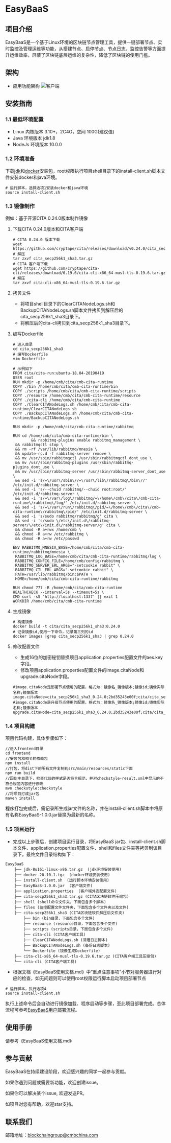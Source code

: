 # EasyBaaS

## 项目介绍
EasyBaaS是一个基于Linux环境的区块链节点管理工具，提供一键部署节点、实时监控及管理运维等功能，从搭建节点、启停节点、节点日志、监控告警等方面提升运维效率，屏蔽了区块链底层运维的复杂性，降低了区块链的使用门槛。

## 架构

* 应用功能架构
![客户端](https://github.com/china-merchants-bank/EasyBaaS/blob/master/images/EasyBaaS.png)

## 安装指南

### 1.1 最低环境配置
- Linux 内核版本 3.10+，2C4G，空间 100G(建议值)
- Java 环境版本 jdk1.8
- NodeJs 环境版本 10.0.0

### 1.2 环境准备

下载[jdk](https://www.oracle.com/hk/java/technologies/javase/javase8-archive-downloads.html )和[docker](https://download.docker.com/linux/static/stable/x86_64/ )安装包，root权限执行项目shell目录下的install-client.sh脚本文件安装docker和java环境。

```shell
# 运行脚本，选择选项1安装docker和java环境
source install-client.sh
```

### 1.3 镜像制作
例如：基于开源CITA 0.24.0版本制作镜像

1. 下载CITA 0.24.0版本和CITA客户端

   ```shell
   # CITA 0.24.0 版本下载
   wget https://github.com/cryptape/cita/releases/download/v0.24.0/cita_secp256k1_sha3.tar.gz
   # 解压
   tar zxvf cita_secp256k1_sha3.tar.gz
   # CITA 客户端下载
   wget https://github.com/cryptape/cita-cli/releases/download/0.19.6/cita-cli-x86_64-musl-tls-0.19.6.tar.gz
   # 解压
   tar zxvf cita-cli-x86_64-musl-tls-0.19.6.tar.gz
   ```

2. 拷贝文件

   - 将项目shell目录下的ClearCITANodeLogs.sh和BackupCITANodeLogs.sh脚本文件拷贝到解压后的cita_secp256k1_sha3目录下。
   - 将解压后的cita-cli拷贝到cita_secp256k1_sha3目录下。
   
3. 编写Dockerfile

   ```shell
   # 进入目录
   cd cita_secp256k1_sha3
   # 编写Dockerfile
   vim Dockerfile
   ```

   ```
   # 示例如下
   FROM cita/cita-run:ubuntu-18.04-20190419
   USER root
   RUN mkdir -p /home/cmb/cita/cmb-cita-runtime
   COPY ./bin /home/cmb/cita/cmb-cita-runtime/bin
   COPY ./scripts /home/cmb/cita/cmb-cita-runtime/scripts
   COPY ./resource /home/cmb/cita/cmb-cita-runtime/resource
   COPY ./cita-cli /home/cmb/cita/cmb-cita-runtime
   COPY ./ClearCITANodeLogs.sh /home/cmb/cita/cmb-cita-runtime/ClearCITANodeLogs.sh
   COPY ./BackupCITANodeLogs.sh /home/cmb/cita/cmb-cita-runtime/BackupCITANodeLogs.sh
   
   RUN mkdir -p /home/cmb/cita/cmb-cita-runtime/rabbitmq
   
   RUN cd /home/cmb/cita/cmb-cita-runtime/bin \
           && rabbitmq-plugins enable rabbitmq_management \
   	&& rabbitmqctl stop \
   	&& rm -rf /var/lib/rabbitmq/mnesia \
   	&& update-rc.d -f rabbitmq-server remove \
   	&& mv /usr/sbin/rabbitmqctl /usr/sbin/rabbitmqctl_dont_use \
   	&& mv /usr/sbin/rabbitmq-plugins /usr/sbin/rabbitmq-plugins_dont_use \
   	&& mv /usr/sbin/rabbitmq-server /usr/sbin/rabbitmq-server_dont_use \
   	&& sed -i 's/=\/usr\/sbin\//=\/usr\/lib\/rabbitmq\/bin\//' /etc/init.d/rabbitmq-server \
   	&& sed -i 's/--chuid rabbitmq/--chuid root:root/' /etc/init.d/rabbitmq-server \
   	&& sed -i 's/=\/var\/log\/rabbitmq/=\/home\/cmb\/cita\/cmb-cita-runtime\/rabbitmq\/log/' /etc/init.d/rabbitmq-server \
   	&& sed -i 's/=\/var\/run\/rabbitmq\/pid/=\/home\/cmb\/cita\/cmb-cita-runtime\/rabbitmq\/pid/' /etc/init.d/rabbitmq-server \
   	&& sed -i 's/sudo rabbitmq/rabbitmq/g' cita \
   	&& sed -i 's/sudo \/etc\/init.d\/rabbitmq-server/\/etc\/init.d\/rabbitmq-server/g' cita \
   	&& chmod -R a+rwx /home/cmb \
   	&& chmod -R a+rw /etc/rabbitmq \
   	&& chmod -R a+rw /etc/passwd
   
   ENV RABBITMQ_MNESIA_BASE=/home/cmb/cita/cmb-cita-runtime/rabbitmq/mnesia \
   	RABBITMQ_LOG_BASE=/home/cmb/cita/cmb-cita-runtime/rabbitmq/log \
   	RABBITMQ_CONFIG_FILE=/home/cmb/config/rabbitmq \
   	RABBITMQ_SERVER_ERL_ARGS="-setcookie rabbit" \
   	RABBITMQ_CTL_ERL_ARGS="-setcookie rabbit" \
   	PATH=/usr/lib/rabbitmq/bin:$PATH \
   	HOME=/home/cmb/cita/cmb-cita-runtime/rabbitmq
   
   RUN chmod 777 -R /home/cmb/cita/cmb-cita-runtime
   HEALTHCHECK --interval=5s --timeout=5s \
   CMD curl -sS 'http://localhost:1337' || exit 1
   WORKDIR /home/cmb/cita/cmb-cita-runtime
   
   ```

4. 生成镜像

   ```shell
   # 构建镜像
   docker build -t cita/cita_secp256k1_sha3:0.24.0 
   # 记录镜像id,使用一下命令，记录第三列的id
   docker images |grep cita_secp256k1_sha3 | grep 0.24.0
   ```

5. 修改配置文件

   - 生成16位的加密秘钥替换项目application.properties配置文件的aes.key字段。
   - 修改项目application.properties配置文件的image.citaNode和upgrade.citaNode字段。
   
   ```properties
   #image.citaNode是部署节点使用的配置，格式为：镜像名_镜像版本;镜像id;镜像实际名称;镜像版本
   image.citaNode=cita_secp256k1_sha3_0.24.0;2bd35243e00f;cita/cita_secp256k1_sha3:0.24.0
   #image.citaNode是升级节点使用的配置，格式为：镜像名_镜像版本;镜像id;镜像实际名称;镜像版本
   upgrade.citaNode=cita_secp256k1_sha3_0.24.0;2bd35243e00f;cita/cita_secp256k1_sha3:0.24.0
   ```

### 1.4 项目构建

项目代码构建，具体步骤如下：

```
//进入frontend目录
cd frontend
//安装包和相关的依赖包
npm install
//打包，将dist下的所有文件复制到src/main/resources/static下面
npm run build
//回到主目录下，检查代码的样式是否符合规范，并对checkstyle-result.xml中显示的不符合规范内容进行修改
mvn checkstyle:checkstyle
//将项目打成jar包
maven install
```

程序打包完成后，需记录所生成jar文件的名称，并在install-client.sh脚本中将原有名称EasyBaaS-1.0.0.jar替换为最新的名称。

### 1.5 项目运行
- 完成以上步骤后，创建项目运行目录，将EasyBaaS jar包、install-client.sh脚本文件、application.properties配置文件、shell和files文件夹等拷贝到该目录下，最终文件目录结构如下：
```
EasyBaaS
    ├── jdk-8u161-linux-x86.tar.gz  (jdk环境安装使用)
    ├── docker-20.10.1.tgz  (docker环境安装使用)
    ├── install-client.sh  (运行脚本环境安装使用)
    ├── EasyBaaS-1.0.0.jar  (客户端文件)
    ├── application.properties  (客户端外连配置文件)
    ├── cita-secp256k1_sha3.tar.gz (CITA区块链软件压缩包)
    ├── shell (shell命令文件夹，下面包含多个脚本)
    ├── files (监控配置文件文件夹，下面包含多个文件夹以及文件)
    ├── cita-secp256k1_sha3 (CITA区块链软件解压后文件夹)
        ├── bin (bin目录，下面包含多个文件)
        ├── resource (resource目录，下面包含多个文件)
        ├── scripts (scripts目录，下面包含多个文件)
        ├── cita-cli (CITA客户端工具)
        ├── ClearCITANodeLogs.sh (清理日志脚本)
        ├── BackupCITANodeLogs.sh (备份日志脚本)
        └── Dockerfile (镜像生成Dockerfile)
    ├── cita-cli-x86_64-musl-tls-0.19.6.tar.gz (CITA客户端工具压缩包)
    └── cita-cli (CITA客户端工具)

```
- 根据文档《EasyBaaS使用文档.md》中“重点注意事项”小节对服务器进行对应的检查，如无问题则可以使用root权限运行脚本启动项目部署节点
```
# 运行脚本，执行选项4
source install-client.sh
```
执行上述命令后会自动进行镜像加载、程序启动等步骤，至此项目部署完成。总体流程可参考[EasyBaaS用户部署流程](https://github.com/china-merchants-bank/EasyBaaS/blob/master/images/EasyBaaS%E7%94%A8%E6%88%B7%E9%83%A8%E7%BD%B2%E6%B5%81%E7%A8%8B.jpg)。

## 使用手册
请参考《EasyBaaS使用文档.md》

## 参与贡献
EasyBaaS在持续建设阶段，欢迎感兴趣的同学一起参与贡献。

如果你遇到问题或需要新功能，欢迎创建issue。

如果你可以解决某个issue, 欢迎发送PR。

如项目对您有帮助，欢迎star支持。

## 联系我们
邮箱地址：blockchaingroup@cmbchina.com
